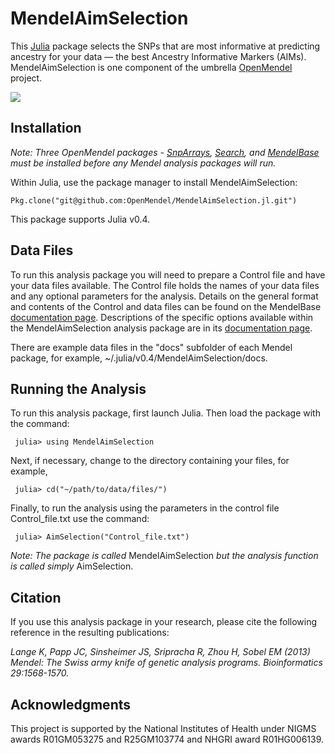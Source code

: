 # MendelAimSelection

This [Julia](http://julialang.org/) package selects the SNPs that are most informative at predicting ancestry for your data — the best Ancestry Informative Markers (AIMs). MendelAimSelection is one component of the umbrella [OpenMendel](https://openmendel.github.io) project.

[![](https://img.shields.io/badge/docs-current-blue.svg)](https://OpenMendel.github.io/MendelAimSelection.jl)

## Installation

*Note: Three OpenMendel packages - [SnpArrays](https://github.com/OpenMendel/SnpArrays.jl), [Search](https://github.com/OpenMendel/Search.jl), and [MendelBase](https://github.com/OpenMendel/MendelBase.jl) must be installed before any Mendel analysis packages will run.*

Within Julia, use the package manager to install MendelAimSelection:

    Pkg.clone("git@github.com:OpenMendel/MendelAimSelection.jl.git")

This package supports Julia v0.4.

## Data Files

To run this analysis package you will need to prepare a Control file and have your data files available. The Control file holds the names of your data files and any optional parameters for the analysis. Details on the general format and contents of the Control and data files can be found on the MendelBase [documentation page](https://openmendel.github.io/MendelBase.jl). Descriptions of the specific options available within the MendelAimSelection analysis package are in its [documentation page](https://openmendel.github.io/MendelAimSelection.jl).

There are example data files in the "docs" subfolder of each Mendel package, for example, ~/.julia/v0.4/MendelAimSelection/docs.

## Running the Analysis

To run this analysis package, first launch Julia. Then load the package with the command:

     julia> using MendelAimSelection

Next, if necessary, change to the directory containing your files, for example,

     julia> cd("~/path/to/data/files/")

Finally, to run the analysis using the parameters in the control file Control_file.txt use the command:

     julia> AimSelection("Control_file.txt")

*Note: The package is called* MendelAimSelection *but the analysis function is called simply* AimSelection.

## Citation

If you use this analysis package in your research, please cite the following reference in the resulting publications:

*Lange K, Papp JC, Sinsheimer JS, Sripracha R, Zhou H, Sobel EM (2013) Mendel: The Swiss army knife of genetic analysis programs. Bioinformatics 29:1568-1570.*

<!--- ## Contributing
We welcome contributions to this Open Source project. To contribute, follow this procedure ... --->

## Acknowledgments

This project is supported by the National Institutes of Health under NIGMS awards R01GM053275 and R25GM103774 and NHGRI award R01HG006139.
